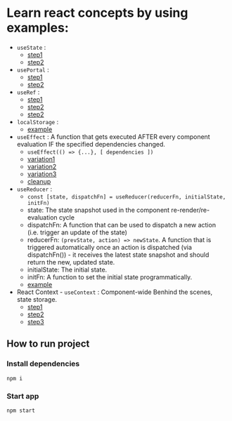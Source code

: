 # Learn react concepts by using examples:
 - `useState` :
    - [step1](./expenses-app/src/App.js#L7)
    - [step2](./expenses-app/src/App.js#L31)
 - `usePortal` :
    - [step1](./add-user-app/public/index.html#L31)
    - [step2](./add-user-app/src/components/UI/ErrorModal.js#L31)
 - `useRef` :
    - [step1](./add-user-app/src/components/Users/AddUser.js#L10)
    - [step2](./add-user-app/src/components/Users/AddUser.js#L17)
    - [step2](./add-user-app/src/components/Users/AddUser.js#L35)
 - `localStorage` :
    - [example](./login-app/src/App.js#L22)
 - `useEffect` : A function that gets executed AFTER every component evaluation IF the specified dependencies changed.
    - `useEffect(() => {...}, [ dependencies ])`
    - [variation1](./login-app/src/App.js#L11)
    - [variation2](./login-app/src/components/Login/Login.js#L23)
    - [variation3](./login-app/src/components/Login/Login.js#L31)
    - [cleanup](./login-app/src/components/Login/Login.js#L39)
 - `useReducer` :
    - `const [state, dispatchFn] = useReducer(reducerFn, initialState, initFn)`
    - state: The state snapshot used in the component re-render/re-evaluation cycle
    - dispatchFn: A function that can be used to dispatch a new action (i.e. trigger an update of the state)
    - reducerFn: `(prevState, action) => newState`. A function that is triggered automatically once an action is dispatched (via dispatchFn()) - it receives the latest state snapshot and should return the new, updated state.
    - initialState: The initial state.
    - initFn: A function to set the initial state programmatically.
    - [example](./use-reducer/src/components/Login/Login.js#L36)
  - React Context - `useContext` : Component-wide Benhind the scenes, state storage.
    - [step1](./use-reducer/src/store/authContext.js)
    - [step2](./use-reducer/src/index.js#L10)
    - [step3](./use-reducer/src/components/MainHeader/Navigation.js#L7)
  

## How to run project

### Install dependencies 

`npm i`

### Start app

`npm start`